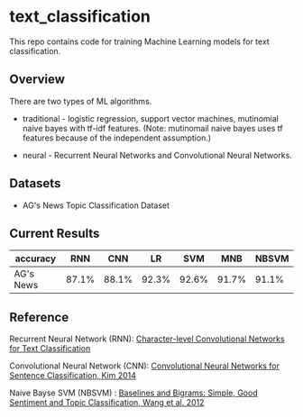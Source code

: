 # text_classification
This repo contains code for training Machine Learning models for text classification.

## Overview
There are two types of ML algorithms.

- traditional - logistic regression, support vector machines, mutinomial naive bayes with tf-idf features. (Note: mutinomail naive bayes uses tf features because of the independent assumption.)

- neural - Recurrent Neural Networks and Convolutional Neural Networks.

## Datasets
* AG's News Topic Classification Dataset

## Current Results
|   accuracy    |  RNN  | CNN  | LR  | SVM  | MNB  | NBSVM |
| ------------- | ----- | ---- | --- | ---- | ---- | ---   | 
|   AG's News   |  87.1% | 88.1%  | 92.3%| 92.6% | 91.7% | 91.1% |

## Reference
Recurrent Neural Network (RNN): [Character-level Convolutional Networks for Text Classification](https://arxiv.org/pdf/1509.01626.pdf)

Convolutional Neural Network (CNN): [Convolutional Neural Networks for Sentence Classification, Kim 2014](https://arxiv.org/pdf/1408.5882.pdf) 

Naive Bayse SVM (NBSVM) : [Baselines and Bigrams: Simple, Good Sentiment and Topic Classification, Wang et al. 2012](https://nlp.stanford.edu/pubs/sidaw12_simple_sentiment.pdf)


